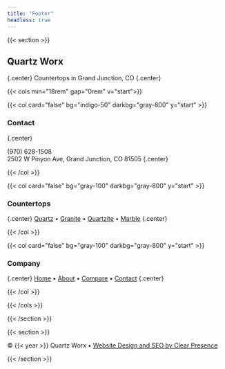 ```yaml
---
title: "Footer"
headless: true
---
```


{{< section >}}

## Quartz Worx
{.center}
Countertops in Grand Junction, CO
{.center}


{{< cols min="18rem" gap="0rem" v="start">}}

{{< col card="false" bg="indigo-50" darkbg="gray-800" y="start" >}}



### Contact
{.center}

(970) 628-1508  <br> 2502 W Pinyon Ave, Grand Junction, CO 81505
{.center}

{{< /col >}}

{{< col card="false" bg="gray-100" darkbg="gray-800" y="start" >}}

### Countertops
{.center}
[Quartz](/countertops/quartz) • [Granite](/countertops/granite) • [Quartzite](/countertops/quartzite) • [Marble](/countertops/marble)
{.center}

{{< /col >}}

{{< col card="false" bg="gray-100" darkbg="gray-800" y="start" >}}

### Company
{.center}
[Home](/) • [About](/about) • [Compare](/countertops/) • [Contact](/contact)
{.center}


{{< /col >}}

{{< /cols >}}

{{< /section >}}


{{< section >}}


<div class="text-center text-sm opacity-80 mt-4">
	© {{< year >}} Quartz Worx •  <a href="https://clearpresence.io" target="_blank" rel="noopener">Website Design and SEO by Clear Presence</a>
</div>

{{< /section >}}
